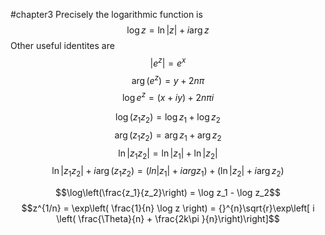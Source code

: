 #chapter3 
Precisely the logarithmic function is $$\log z = \ln|z| + i\arg z$$ Other useful identites are $$|e^z | = e^x$$ $$\arg(e^z ) = y + 2n\pi$$ $$\log e^z = (x + iy) + 2n\pi i$$

$$\log(z_1 z_2 ) = \log z_1 + \log z_2$$
$$\arg(z_1 z_2 ) = \arg z_1 + \arg z_2$$
$$\ln |z_1 z_2| = \ln|z_1| + \ln|z_2|$$
$$\ln|z_1 z_2| + i \arg(z_1 z_2) = (ln|z_1| + iarg z_1) + (\ln|z_2| + i\arg z_2)$$

$$\log\left(\frac{z_1}{z_2}\right) = \log z_1 - \log z_2$$
$$z^{1/n} = \exp\left( \frac{1}{n} \log z \right) = {}^{n}\sqrt{r}\exp\left[ i \left( \frac{\Theta}{n} + \frac{2k\pi }{n}\right)\right]$$
